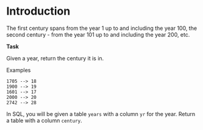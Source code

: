 # Introduction
The first century spans from the year 1 up to and including the year 100, the second century - from the year 101 up to and including the year 200, etc.

**Task**

Given a year, return the century it is in.

Examples
```
1705 --> 18
1900 --> 19
1601 --> 17
2000 --> 20
2742 --> 28
```

In SQL, you will be given a table `years` with a column `yr` for the year. Return a table with a column `century`.

